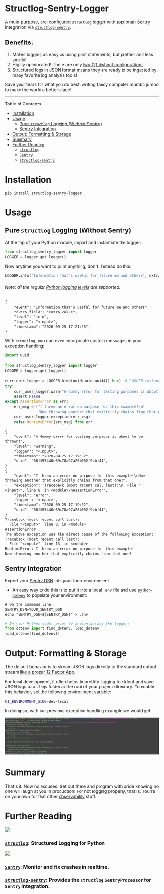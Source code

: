 Structlog-Sentry-Logger
==============================

A multi-purpose, pre-configured [`structlog`](https://www.structlog.org/en/stable/) logger
with (optional) [Sentry](https://sentry.io/welcome/) integration
via [`structlog-sentry`](https://github.com/kiwicom/structlog-sentry).

Benefits:
------------
1. Makes logging as easy as using print statements, but prettier and less smelly!
2. Highly opinionated! There are only [two (2) distinct configurations](#output-formatting--storage).
3. Structured logs in JSON format means they are ready to be ingested by many
favorite log analysis tools!

Save your tears for what you do best: writing fancy computer mumbo jumbo to
make the world a better place!  

------------

Table of Contents

<!-- toc -->

- [Installation](#installation)
- [Usage](#usage)
  * [Pure `structlog` Logging (Without Sentry)](#pure-structlog-logging-without-sentry)
  * [Sentry Integration](#sentry-integration)
- [Output: Formatting & Storage](#output-formatting--storage)
- [Summary](#summary)
- [Further Reading](#further-reading)
    + [`structlog`](#structlog-structured-logging-for-python)
    + [`Sentry`](#sentry-monitor-and-fix-crashes-in-realtime)
    + [`structlog-sentry`](#structlog-sentry-provides-the-structlog-sentryprocessor-for-sentry-integration)

<!-- tocstop -->

Installation
==============================
 ```shell script
pip install structlog-sentry-logger
```

Usage
==============================
Pure `structlog` Logging (Without Sentry)
------------
At the top of your Python module, import and instantiate the logger:
```python
from structlog_sentry_logger import logger
LOGGER = logger.get_logger()
```
Now anytime you want to print anything, don't. Instead do this:
```python
LOGGER.info("Information that's useful for future me and others", extra_field="extra_value")
```
###### Note: all the regular [Python logging levels](https://docs.python.org/3/library/logging.html#levels) are supported.
```
{
    "event": "Information that's useful for future me and others",
    "extra_field": "extra_value",
    "level": "info",
    "logger": "<input>",
    "timestamp": "2020-09-25 17:21:26",
}
```

With `structlog`, you can even incorporate custom messages in your exception handling:
```python
import uuid

from structlog_sentry_logger import logger
LOGGER = logger.get_logger()

curr_user_logger = LOGGER.bind(uuid=uuid.uuid4().hex)  # LOGGER instance with bound UUID
try:
    curr_user_logger.warn("A dummy error for testing purposes is about to be thrown!")
    assert False
except AssertionError as err:
    err_msg = ("I threw an error on purpose for this example!\n"
               "Now throwing another that explicitly chains from that one!")
    curr_user_logger.exception(err_msg)
    raise RuntimeError(err_msg) from err
```

```
{
    "event": "A dummy error for testing purposes is about to be thrown!",
    "level": "warning",
    "logger": "<input>",
    "timestamp": "2020-09-25 17:19:02",
    "uuid": "68f595440e69478a97a26b002f9cbf44",
}
{
    "event": "I threw an error on purpose for this example!\nNow throwing another that explicitly chains from that one!",
    "exception": 'Traceback (most recent call last):\n  File "<input>", line 8, in <module>\nAssertionError',
    "level": "error",
    "logger": "<input>",
    "timestamp": "2020-09-25 17:19:02",
    "uuid": "68f595440e69478a97a26b002f9cbf44",
}
Traceback (most recent call last):
  File "<input>", line 8, in <module>
AssertionError
The above exception was the direct cause of the following exception:
Traceback (most recent call last):
  File "<input>", line 13, in <module>
RuntimeError: I threw an error on purpose for this example!
Now throwing another that explicitly chains from that one!
```
Sentry Integration
------------
Export your [Sentry DSN](https://docs.sentry.io/platforms/python/#configure)
into your local environment.

- An easy way to do this is to put it into a local `.env` file and use
[`python-dotenv`](https://github.com/theskumar/python-dotenv) to populate your environment:
 ```shell script
# On the command line:
SENTRY_DSN=YOUR_SENTRY_DSN
 echo "SENTRY_DSN=${SENTRY_DSN}" > .env
```
```python
# In your Python code, prior to instantiating the logger:
from dotenv import find_dotenv, load_dotenv
load_dotenv(find_dotenv())
```

Output: Formatting & Storage
==============================
The default behavior is to stream JSON logs directly to the standard output
stream [like a proper 12 Factor App](https://12factor.net/logs).

For local development, it often helps to prettify logging to stdout and save
JSON logs to a `.logs` folder at the root of your project directory. To enable
this behavior, set the following environment variable:
```bash
CI_ENVIRONMENT_SLUG=dev-local
```
In doing so, with our previous exception handling example we would get:

<img src=".static/Output_Formatting_example.png">

Summary
==============================
That's it. Now no excuses.
Get out there and program with pride knowing no one
will laugh at you in production! For not logging properly, that is. You're on your own
for that other [observability](https://devops.com/metrics-logs-and-traces-the-golden-triangle-of-observability-in-monitoring/) stuff.

Further Reading
==============================
<img src="https://www.structlog.org/en/stable/_static/structlog_logo_small.png" width="200">

### [`structlog`](https://www.structlog.org/en/stable/#): Structured Logging for Python

<img src="https://camo.githubusercontent.com/2dfeafbee0904d6df16ddf7200993dace1629e60/68747470733a2f2f73656e7472792d6272616e642e73746f726167652e676f6f676c65617069732e636f6d2f73656e7472792d6c6f676f2d626c61636b2e706e67" width="400">

### [`Sentry`](https://sentry.io/welcome/): Monitor and fix crashes in realtime.

### [`structlog-sentry`](https://github.com/kiwicom/structlog-sentry): Provides the `structlog` `SentryProcessor` for `Sentry` integration.
